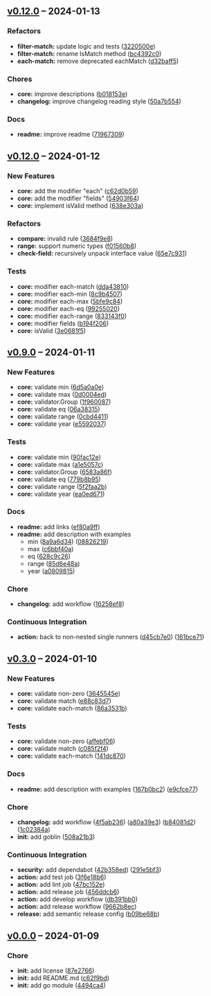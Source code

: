 <a name="v0.12.0"></a>
## [v0.12.0](https://github.com/yukal/slim-validator/compare/3e0681f5dc107ac4cb6eee0b361b8889e649ed11...719673093ca141fadcd9ec18115b0673fba00f46) – 2024-01-13

### Refactors

- **filter-match:**  update logic and tests ([3220500e](https://github.com/yukal/slim-validator/commit/3220500e53e12141fab4bc8202efd828f7cea8e5))
- **filter-match:**  rename IsMatch method ([bc4392c0](https://github.com/yukal/slim-validator/commit/bc4392c0f7931fc750f31eedb1a964f164edb79c))
- **each-match:**  remove deprecated eachMatch ([d32baff5](https://github.com/yukal/slim-validator/commit/d32baff5fa80a3dc3e2dd399fccb01f43d096bba))

### Chores

- **core:**  improve descriptions ([b018153e](https://github.com/yukal/slim-validator/commit/b018153e50b065e92315e89734b2e3f69bc5b8d0))
- **changelog:**  improve changelog reading style ([50a7b554](https://github.com/yukal/slim-validator/commit/50a7b55415c633c8e4eed4638530a39e626cbe2d))

### Docs

- **readme:**  improve readme ([71967309](https://github.com/yukal/slim-validator/commit/719673093ca141fadcd9ec18115b0673fba00f46))


<a name="v0.12.0"></a>
## [v0.12.0](https://github.com/yukal/slim-validator/compare/a48cbfa6d9d8f0d3453135c796f9fa1b57113567...3e0681f5dc107ac4cb6eee0b361b8889e649ed11) – 2024-01-12

### New Features

- **core:**  add the modifier "each" ([c62d0b59](https://github.com/yukal/slim-validator/commit/c62d0b5970314081344028c1b076185d7c37ce57))
- **core:**  add the modifier "fields" ([54903f64](https://github.com/yukal/slim-validator/commit/54903f647c5ee41ba8d767fa01c957e6bcc62c9a))
- **core:**  implement isValid method ([638e303a](https://github.com/yukal/slim-validator/commit/638e303a58cbd5f845c85ee3ac10936518a62043))

### Refactors

- **compare:**  invalid rule ([3684f9e8](https://github.com/yukal/slim-validator/commit/3684f9e83867b5304ebb6b9b070cca4d0d9b3777))
- **range:**  support numeric types ([f01560b8](https://github.com/yukal/slim-validator/commit/f01560b8ffbd780dc7de4ae862acae3bf754f293))
- **check-field:**  recursively unpack interface value ([65e7c931](https://github.com/yukal/slim-validator/commit/65e7c931530fc5e9103fe00f7d9431ed7bdfeff6))

### Tests

- **core:**  modifier each-match ([dda43810](https://github.com/yukal/slim-validator/commit/dda4381050c49a85c68fc49b2e96c7ca66f9ba59))
- **core:**  modifier each-min ([8c9b4507](https://github.com/yukal/slim-validator/commit/8c9b450760aa0cb41b9b4f2f9e8951c7f0c26c57))
- **core:**  modifier each-max ([5bfe9c84](https://github.com/yukal/slim-validator/commit/5bfe9c84566e7fb403677bfbc87558cff65c80ed))
- **core:**  modifier each-eq ([99255020](https://github.com/yukal/slim-validator/commit/992550207d7d17ea3f92189465fafadf72bfd26f))
- **core:**  modifier each-range ([833143f0](https://github.com/yukal/slim-validator/commit/833143f00e1cc9f19079cf9addcefab2641afaee))
- **core:**  modifier fields ([b194f206](https://github.com/yukal/slim-validator/commit/b194f206d8a9c5bc5758ea269576eb3360ee186a))
- **core:**  isValid ([3e0681f5](https://github.com/yukal/slim-validator/commit/3e0681f5dc107ac4cb6eee0b361b8889e649ed11))


<a name="v0.9.0"></a>
## [v0.9.0](https://github.com/yukal/slim-validator/compare/e9cfce77ac2b142526144be7112a62bdbff18483...a08098150df4149189ad564d4740c844d971ed47) – 2024-01-11

### New Features

- **core:**  validate min ([6d5a0a0e](https://github.com/yukal/slim-validator/commit/6d5a0a0efa0e2fdb2800da6e7225f8a1c74e9b80))
- **core:**  validate max ([0d0004ed](https://github.com/yukal/slim-validator/commit/0d0004ed0c54e6aca89586c7d6a3a744408991fc))
- **core:**  validator.Group ([1f960087](https://github.com/yukal/slim-validator/commit/1f960087c88659dfd5f51e080e50cf3e4ef83aa7))
- **core:**  validate eq ([06a38315](https://github.com/yukal/slim-validator/commit/06a38315da14aa1e770ad9f0c58dba007f9b0ecc))
- **core:**  validate range ([0cbd4411](https://github.com/yukal/slim-validator/commit/0cbd441189fc23be12a0a751d1c030519c977054))
- **core:**  validate year ([e5592037](https://github.com/yukal/slim-validator/commit/e559203799c0e04f44e7863b45d70a4266c3bc05))

### Tests

- **core:**  validate min ([90fac12e](https://github.com/yukal/slim-validator/commit/90fac12eaa35206f60da6b7d4a2c4fc51519b50b))
- **core:**  validate max ([a1e5057c](https://github.com/yukal/slim-validator/commit/a1e5057c68adc09f0833a9b7a7ed4d69c84152be))
- **core:**  validator.Group ([6583a86f](https://github.com/yukal/slim-validator/commit/6583a86f77c02f8f9bdc4ccddc3d3ea55fc12fb0))
- **core:**  validate eq ([779b8b95](https://github.com/yukal/slim-validator/commit/779b8b951d2588fa1d6ebd2db5825840877ded11))
- **core:**  validate range ([5f2faa2b](https://github.com/yukal/slim-validator/commit/5f2faa2bcca2ea3822c27e76ee719c8653b73e87))
- **core:**  validate year ([ea0ed671](https://github.com/yukal/slim-validator/commit/ea0ed67148bbc430c99539f57c98836e461a511a))

### Docs

- **readme:**  add links ([ef80a9ff](https://github.com/yukal/slim-validator/commit/ef80a9ff5e190ccb9db7f99317fd97a36788e05a))
- **readme:**  add description with examples
  - min ([8a9a6d34](https://github.com/yukal/slim-validator/commit/8a9a6d349113a624638675d572d3056c1b8340bf)) ([08826219](https://github.com/yukal/slim-validator/commit/08826219e08a5f2e1033d942635995a8ea8cec1f))
  - max ([c6bbf40a](https://github.com/yukal/slim-validator/commit/c6bbf40ac2e6e42a61f962f0339f2c47d5fdeddc))
  - eq ([628c9c26](https://github.com/yukal/slim-validator/commit/628c9c26a96b103459af615e989b7ccc6a35971e))
  - range  ([85d6e48a](https://github.com/yukal/slim-validator/commit/85d6e48a2c2a82f68961a118623833753bb41209))
  - year ([a0809815](https://github.com/yukal/slim-validator/commit/a08098150df4149189ad564d4740c844d971ed47))

### Chore
- **changelog:**  add workflow ([16258ef8](https://github.com/yukal/slim-validator/commit/16258ef8edfa7a93287dfa59037c71abe77e40a1))

### Continuous Integration

- **action:**  back to non-nested single runners ([d45cb7e0](https://github.com/yukal/slim-validator/commit/d45cb7e0cec2bb1ffa3217bed9cde6aa8201369e)) ([161bce71](https://github.com/yukal/slim-validator/commit/161bce710ed2db15d0efe28dbcd5c3561c24dae4))


<a name="v0.3.0"></a>
## [v0.3.0](https://github.com/yukal/slim-validator/compare/4494ca40ce14d41e7c4ca778e2979df86150e9ba...e9cfce77ac2b142526144be7112a62bdbff18483) – 2024-01-10

### New Features
- **core:**  validate non-zero ([3645545e](https://github.com/yukal/slim-validator/commit/3645545e09f34e7ca9915ea35556a3cd45393751))
- **core:**  validate match ([e88c83d7](https://github.com/yukal/slim-validator/commit/e88c83d784c4f6cb11a58ce7bd78aad6bb52ab03))
- **core:**  validate each-match ([86a3531b](https://github.com/yukal/slim-validator/commit/86a3531bbdfc299dfa7ca2b7f5877f9f29576ff1))

### Tests
- **core:**  validate non-zero ([affebf06](https://github.com/yukal/slim-validator/commit/affebf063a75a1446355d5107145cb017dd0fc23))
- **core:**  validate match ([c085f2f4](https://github.com/yukal/slim-validator/commit/c085f2f4a0450ce03c74503a29be3dc074d441cc))
- **core:**  validate each-match ([141dc870](https://github.com/yukal/slim-validator/commit/141dc870603bf6fd7c6a03e908ea3a94c1785ce8))

### Docs
- **readme:**  add description with examples ([167b0bc2](https://github.com/yukal/slim-validator/commit/167b0bc233ca865691df94e3921295697b39fe1b)) ([e9cfce77](https://github.com/yukal/slim-validator/commit/e9cfce77ac2b142526144be7112a62bdbff18483))

### Chore
- **changelog:**  add workflow ([4f5ab236](https://github.com/yukal/slim-validator/commit/4f5ab23697d5fb8c6c77ff0851c83b967f60a4d9)) ([a80a39e3](https://github.com/yukal/slim-validator/commit/a80a39e3fc68bdf0ab6cf7971838d6d567252c8b)) ([b84081d2](https://github.com/yukal/slim-validator/commit/b84081d24f31ff04170dab1295537cc2bf883653)) ([1c02384a](https://github.com/yukal/slim-validator/commit/1c02384a2c2e4fad46718e1769083a297a518e01))
- **init:**  add goblin ([508a21b3](https://github.com/yukal/slim-validator/commit/508a21b37269cf999d0527f03af20e0b19a34f0e))

### Continuous Integration
- **security:**  add dependabot ([42b358ed](https://github.com/yukal/slim-validator/commit/42b358ed725daf31c34916d22e1429ff3ba82291)) ([291e5bf3](https://github.com/yukal/slim-validator/commit/291e5bf31c97cac212d5f5ca47734afeecae55df))
- **action:**  add test job ([3f6e18b6](https://github.com/yukal/slim-validator/commit/3f6e18b6c36eb3256535168ece2c26a14a17d651))
- **action:**  add lint job ([47bc152e](https://github.com/yukal/slim-validator/commit/47bc152ec3216b04ac27983fc2a6fcb2d815e16a))
- **action:**  add release job ([456ddcb6](https://github.com/yukal/slim-validator/commit/456ddcb67c3271efe2e9c2e11feb5a8d3a744e63))
- **action:**  add develop workflow ([db391bb0](https://github.com/yukal/slim-validator/commit/db391bb0397d95705ef4b22bd24a826165d4aca1))
- **action:**  add release workflow ([9662b8ec](https://github.com/yukal/slim-validator/commit/9662b8ec1e25fdef38bfd10418d4a0b93c50c059))
- **release:**  add semantic release config ([b09be68b](https://github.com/yukal/slim-validator/commit/b09be68b53bd2888baa3ae1087f5e86f87de0574))


<a name="v0.0.0"></a>
## [v0.0.0](https://github.com/yukal/slim-validator/compare/87e27661ecc321bc6b45ec477d1cb5c80f63fbfd...4494ca40ce14d41e7c4ca778e2979df86150e9ba) – 2024-01-09

### Chore

- **init:**  add license   ([87e2766](https://github.com/yukal/slim-validator/commit/87e27661ecc321bc6b45ec477d1cb5c80f63fbfd))
- **init:**  add README.md ([c62f9bd](https://github.com/yukal/slim-validator/commit/c62f9bd7dfc3be790f3f7bc7315e40043c1a5513))
- **init:**  add go module ([4494ca4](https://github.com/yukal/slim-validator/commit/4494ca40ce14d41e7c4ca778e2979df86150e9ba))

